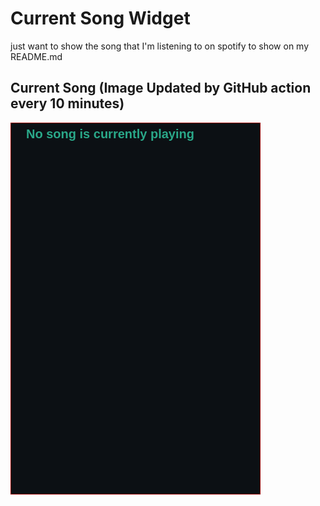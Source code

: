 # Current Song Widget
just want to show the song that I'm listening to on spotify to show on my README.md

## Current Song (Image Updated by GitHub action every 10 minutes)
![](songs-pictures/image599.png)

